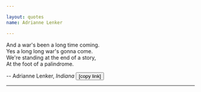 ```yaml
---

layout: quotes 
name: Adrianne Lenker 

---
```


<div id="lenker-indiana">
</div>
And a war's been a long time coming.<br>
Yes a long long war's gonna come.<br>
We're standing at the end of a story,<br>
At the foot of a palindrome.

-- Adrianne Lenker, *Indiana* <button onclick="Copy('lenker-indiana')">[copy link]</button>

---
